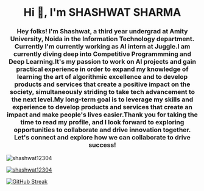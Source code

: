 <h1 align="center">Hi 👋, I'm SHASHWAT SHARMA</h1>
<h3 align="center">Hey folks! I'm Shashwat, a third year undergrad at Amity University, Noida in the Information Technology department. Currently I'm currently working as AI intern at Juggle.I am currently diving deep into Competitive Programmming and Deep Learning.It's my passion to work on AI projects and gain practical experience in order to expand my knowledge of learning the art of algorithmic excellence and to develop products and services that create a positive impact on the society, simultaneously striding to take tech advancement to the next level.My long-term goal is to leverage my skills and experience to develop products and services that create an impact and make people's lives easier.Thank you for taking the time to read my profile, and I look forward to exploring opportunities to collaborate and drive innovation together. Let's connect and explore how we can collaborate to drive success!</h3>

<p align="left"> <img src="https://komarev.com/ghpvc/?username=shashwat12304&style=flat-square&color=red" alt="shashwat12304" /> </p>


<p align="left"> <a href="https://www.linkedin.com/in/shashwat-sharma-708206215/" target="blank"><img src="https://img.shields.io/linkedin/follow/shashwat12304?logo=linkedin&style=for-the-badge" alt="shashwat12304" /></a></p>

<!--
**shashwat12304/shashwat12304** is a ✨ _special_ ✨ repository because its `README.md` (this file) appears on your GitHub profile.

Here are some ideas to get you started:

- 🔭 I’m currently working on ...
- 🌱 I’m currently learning ...
- 👯 I’m looking to collaborate on ...
- 🤔 I’m looking for help with ...
- 💬 Ask me about ...
- 📫 How to reach me: ...
- 😄 Pronouns: ...
- ⚡ Fun fact: ...
-->
[![GitHub Streak](https://streak-stats.demolab.com/?user=shashwat12304)](https://git.io/streak-stats)
